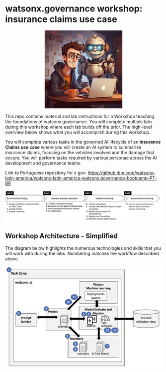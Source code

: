 # watsonx.governance workshop: insurance claims use case

<div align="center">
  <img width="250" alt="image" src="images/AI%20developer.png">
</div>


This repo contains material and lab instructions for a Workshop teaching the foundations of watsonx.governance. You will complete multiple labs during this workshop where each lab builds off the prior.  The high-level overview below shows what you will accomplish during this workshop.

You will complete various tasks in the governed AI lifecycle of an **Insurance Claims use case** where you will create an AI system to summarize insurance claims, focusing on the vehicles involved and the damage that occurs. You will perform tasks required by various personae across the AI development and governance teams.

Link to Portuguese repository for x gov: https://github.ibm.com/watsonx-latin-america/watsonx-latin-america-watsonx.governance-bootcamp-PT-BR

<div align="center">
  <img width="1000" alt="image" src="images/workshop-overview.png">
</div>

## Workshop Architecture - Simplified
The diagram below highlights the numerous technologies and skills that you will work with during the labs.  Numbering matches the workflow described above.

<div align="center">
  <img width="650" alt="image" src="images/workshop-architecture-simplified.png">
</div>

